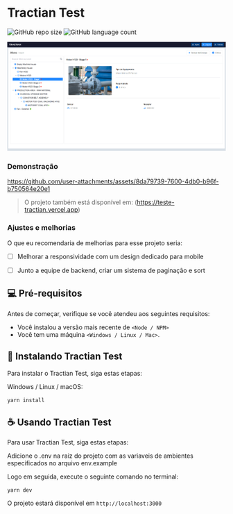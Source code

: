 # Tractian Test

![GitHub repo size](https://img.shields.io/github/repo-size/TakashiNishii/teste_tractian?style=for-the-badge)
![GitHub language count](https://img.shields.io/github/languages/count/TakashiNishii/teste_tractian?style=for-the-badge)

![Print Test](/public/Banner.png)


### Demonstração

https://github.com/user-attachments/assets/8da79739-7600-4db0-b96f-b750564e20e1


> O projeto também está disponível em: (https://teste-tractian.vercel.app)


### Ajustes e melhorias

O que eu recomendaria de melhorias para esse projeto seria:

- [ ] Melhorar a responsividade com um design dedicado para mobile
- [ ] Junto a equipe de backend, criar um sistema de paginação e sort


## 💻 Pré-requisitos

Antes de começar, verifique se você atendeu aos seguintes requisitos:

- Você instalou a versão mais recente de `<Node / NPM>`
- Você tem uma máquina `<Windows / Linux / Mac>`. 

## 🚀 Instalando Tractian Test

Para instalar o Tractian Test, siga estas etapas:

Windows / Linux / macOS:

```
yarn install
```

## ☕ Usando Tractian Test

Para usar Tractian Test, siga estas etapas:

Adicione o .env na raiz do projeto com as variaveis de ambientes especificados no arquivo env.example

Logo em seguida, execute o seguinte comando no terminal:

```
yarn dev
```

O projeto estará disponível em `http://localhost:3000`
